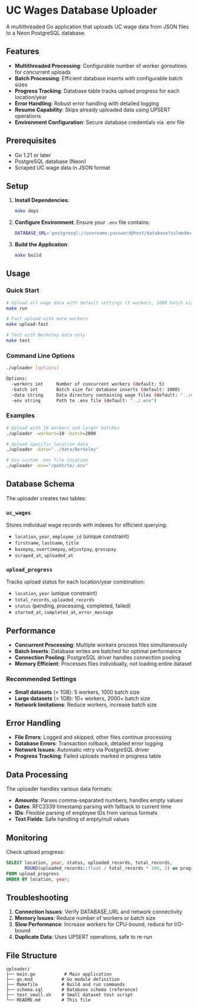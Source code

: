 # UC Wages Database Uploader

A multithreaded Go application that uploads UC wage data from JSON files to a Neon PostgreSQL database.

## Features

- **Multithreaded Processing**: Configurable number of worker goroutines for concurrent uploads
- **Batch Processing**: Efficient database inserts with configurable batch sizes
- **Progress Tracking**: Database table tracks upload progress for each location/year
- **Error Handling**: Robust error handling with detailed logging
- **Resume Capability**: Skips already uploaded data using UPSERT operations
- **Environment Configuration**: Secure database credentials via .env file

## Prerequisites

- Go 1.21 or later
- PostgreSQL database (Neon)
- Scraped UC wage data in JSON format

## Setup

1. **Install Dependencies**:
   ```bash
   make deps
   ```

2. **Configure Environment**:
   Ensure your `.env` file contains:
   ```bash
   DATABASE_URL='postgresql://username:password@host/database?sslmode=require'
   ```

3. **Build the Application**:
   ```bash
   make build
   ```

## Usage

### Quick Start
```bash
# Upload all wage data with default settings (5 workers, 1000 batch size)
make run

# Fast upload with more workers
make upload-fast

# Test with Berkeley data only
make test
```

### Command Line Options
```bash
./uploader [options]

Options:
  -workers int     Number of concurrent workers (default: 5)
  -batch int       Batch size for database inserts (default: 1000)
  -data string     Data directory containing wage files (default: "../data")
  -env string      Path to .env file (default: "../.env")
```

### Examples
```bash
# Upload with 10 workers and larger batches
./uploader -workers=10 -batch=2000

# Upload specific location data
./uploader -data="../data/Berkeley"

# Use custom .env file location
./uploader -env="/path/to/.env"
```

## Database Schema

The uploader creates two tables:

### `uc_wages`
Stores individual wage records with indexes for efficient querying:
- `location`, `year`, `employee_id` (unique constraint)
- `firstname`, `lastname`, `title`
- `basepay`, `overtimepay`, `adjustpay`, `grosspay`
- `scraped_at`, `uploaded_at`

### `upload_progress`
Tracks upload status for each location/year combination:
- `location`, `year` (unique constraint)
- `total_records`, `uploaded_records`
- `status` (pending, processing, completed, failed)
- `started_at`, `completed_at`, `error_message`

## Performance

- **Concurrent Processing**: Multiple workers process files simultaneously
- **Batch Inserts**: Database writes are batched for optimal performance
- **Connection Pooling**: PostgreSQL driver handles connection pooling
- **Memory Efficient**: Processes files individually, not loading entire dataset

### Recommended Settings
- **Small datasets** (< 1GB): 5 workers, 1000 batch size
- **Large datasets** (> 1GB): 10+ workers, 2000+ batch size
- **Network limitations**: Reduce workers, increase batch size

## Error Handling

- **File Errors**: Logged and skipped, other files continue processing
- **Database Errors**: Transaction rollback, detailed error logging
- **Network Issues**: Automatic retry via PostgreSQL driver
- **Progress Tracking**: Failed uploads marked in progress table

## Data Processing

The uploader handles various data formats:
- **Amounts**: Parses comma-separated numbers, handles empty values
- **Dates**: RFC3339 timestamp parsing with fallback to current time
- **IDs**: Flexible parsing of employee IDs from various formats
- **Text Fields**: Safe handling of empty/null values

## Monitoring

Check upload progress:
```sql
SELECT location, year, status, uploaded_records, total_records,
       ROUND(uploaded_records::float / total_records * 100, 2) as progress_pct
FROM upload_progress
ORDER BY location, year;
```

## Troubleshooting

1. **Connection Issues**: Verify DATABASE_URL and network connectivity
2. **Memory Issues**: Reduce number of workers or batch size
3. **Slow Performance**: Increase workers for CPU-bound, reduce for I/O-bound
4. **Duplicate Data**: Uses UPSERT operations, safe to re-run

## File Structure
```
uploader/
├── main.go           # Main application
├── go.mod           # Go module definition
├── Makefile         # Build and run commands
├── schema.sql       # Database schema (reference)
├── test_small.sh    # Small dataset test script
└── README.md        # This file
```